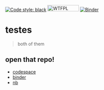[![Code style: black](https://img.shields.io/badge/code%20style-black-000000.svg)](https://github.com/psf/black)
<a href="http://www.wtfpl.net/"><img src="http://www.wtfpl.net/wp-content/uploads/2012/12/wtfpl-badge-4.png" width="100" height="20" alt="WTFPL" /></a>
[![Binder](https://mybinder.org/badge_logo.svg)](https://mybinder.org/v2/gh/matthewbegun/testes/main)

# testes
> both of them

## open that repo!
- [codespace](https://matthewbegun-testes-pj7r5qjj3xr9.github.dev/)
- [binder](https://mybinder.org/v2/gh/matthewbegun/testes/main)
- [nb](https://matthewbegun-testes-pj7r5qjj36gq-8888.githubpreview.dev/)

